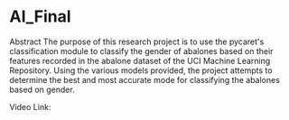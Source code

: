 # AI_Final
Abstract
The purpose of this research project is to use the pycaret's classification module to classify the gender of abalones based on their features recorded in the abalone dataset of the UCI Machine Learning Repository. Using the various models provided, the project attempts to determine the best and most accurate mode for classifying the abalones based on gender.

Video Link: 
